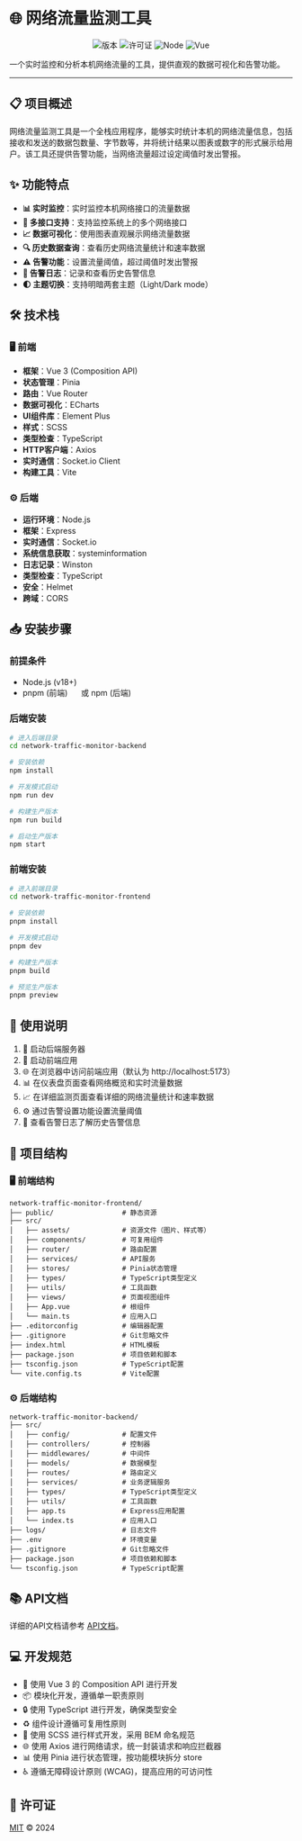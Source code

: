 # 🌐 网络流量监测工具

<div align="center">
  
  ![版本](https://img.shields.io/badge/版本-1.0.0-blue)
  ![许可证](https://img.shields.io/badge/许可证-MIT-green)
  ![Node](https://img.shields.io/badge/Node.js-v18+-yellow)
  ![Vue](https://img.shields.io/badge/Vue-v3.5+-42b883)
  
</div>

一个实时监控和分析本机网络流量的工具，提供直观的数据可视化和告警功能。

---

## 📋 项目概述

网络流量监测工具是一个全栈应用程序，能够实时统计本机的网络流量信息，包括接收和发送的数据包数量、字节数等，并将统计结果以图表或数字的形式展示给用户。该工具还提供告警功能，当网络流量超过设定阈值时发出警报。

## ✨ 功能特点

- **📊 实时监控**：实时监控本机网络接口的流量数据
- **🔌 多接口支持**：支持监控系统上的多个网络接口
- **📈 数据可视化**：使用图表直观展示网络流量数据
- **🔍 历史数据查询**：查看历史网络流量统计和速率数据
- **⚠️ 告警功能**：设置流量阈值，超过阈值时发出警报
- **📝 告警日志**：记录和查看历史告警信息
- **🌓 主题切换**：支持明暗两套主题（Light/Dark mode）

## 🛠️ 技术栈

### 🖥️ 前端

- **框架**：Vue 3 (Composition API) <img src="https://api.iconify.design/logos:vue.svg" width="16" height="16"/>
- **状态管理**：Pinia <img src="https://api.iconify.design/logos:pinia.svg" width="16" height="16"/>
- **路由**：Vue Router
- **数据可视化**：ECharts <img src="https://api.iconify.design/logos:echarts.svg" width="16" height="16"/>
- **UI组件库**：Element Plus <img src="https://api.iconify.design/logos:element.svg" width="16" height="16"/>
- **样式**：SCSS <img src="https://api.iconify.design/logos:sass.svg" width="16" height="16"/>
- **类型检查**：TypeScript <img src="https://api.iconify.design/logos:typescript-icon.svg" width="16" height="16"/>
- **HTTP客户端**：Axios
- **实时通信**：Socket.io Client <img src="https://api.iconify.design/logos:socket-io.svg" width="16" height="16"/>
- **构建工具**：Vite <img src="https://api.iconify.design/logos:vitejs.svg" width="16" height="16"/>

### ⚙️ 后端

- **运行环境**：Node.js <img src="https://api.iconify.design/logos:nodejs-icon.svg" width="16" height="16"/>
- **框架**：Express <img src="https://api.iconify.design/logos:express.svg" width="16" height="16"/>
- **实时通信**：Socket.io <img src="https://api.iconify.design/logos:socket-io.svg" width="16" height="16"/>
- **系统信息获取**：systeminformation
- **日志记录**：Winston
- **类型检查**：TypeScript <img src="https://api.iconify.design/logos:typescript-icon.svg" width="16" height="16"/>
- **安全**：Helmet <img src="https://api.iconify.design/logos:helmet.svg" width="16" height="16"/>
- **跨域**：CORS

## 📥 安装步骤

### 前提条件

- Node.js (v18+) <img src="https://api.iconify.design/logos:nodejs-icon.svg" width="16" height="16"/>
- pnpm (前端) <img src="https://api.iconify.design/logos:pnpm.svg" width="16" height="16"/> 或 npm (后端) <img src="https://api.iconify.design/logos:npm-icon.svg" width="16" height="16"/>

### 后端安装

```bash
# 进入后端目录
cd network-traffic-monitor-backend

# 安装依赖
npm install

# 开发模式启动
npm run dev

# 构建生产版本
npm run build

# 启动生产版本
npm start
```

### 前端安装

```bash
# 进入前端目录
cd network-traffic-monitor-frontend

# 安装依赖
pnpm install

# 开发模式启动
pnpm dev

# 构建生产版本
pnpm build

# 预览生产版本
pnpm preview
```

## 📖 使用说明

1. 🚀 启动后端服务器
2. 🚀 启动前端应用
3. 🌐 在浏览器中访问前端应用（默认为 http://localhost:5173）
4. 📊 在仪表盘页面查看网络概览和实时流量数据
5. 📈 在详细监测页面查看详细的网络流量统计和速率数据
6. ⚙️ 通过告警设置功能设置流量阈值
7. 📝 查看告警日志了解历史告警信息

## 📂 项目结构

### 🖥️ 前端结构

```
network-traffic-monitor-frontend/
├── public/                 # 静态资源
├── src/
│   ├── assets/             # 资源文件（图片、样式等）
│   ├── components/         # 可复用组件
│   ├── router/             # 路由配置
│   ├── services/           # API服务
│   ├── stores/             # Pinia状态管理
│   ├── types/              # TypeScript类型定义
│   ├── utils/              # 工具函数
│   ├── views/              # 页面视图组件
│   ├── App.vue             # 根组件
│   └── main.ts             # 应用入口
├── .editorconfig           # 编辑器配置
├── .gitignore              # Git忽略文件
├── index.html              # HTML模板
├── package.json            # 项目依赖和脚本
├── tsconfig.json           # TypeScript配置
└── vite.config.ts          # Vite配置
```

### ⚙️ 后端结构

```
network-traffic-monitor-backend/
├── src/
│   ├── config/             # 配置文件
│   ├── controllers/        # 控制器
│   ├── middlewares/        # 中间件
│   ├── models/             # 数据模型
│   ├── routes/             # 路由定义
│   ├── services/           # 业务逻辑服务
│   ├── types/              # TypeScript类型定义
│   ├── utils/              # 工具函数
│   ├── app.ts              # Express应用配置
│   └── index.ts            # 应用入口
├── logs/                   # 日志文件
├── .env                    # 环境变量
├── .gitignore              # Git忽略文件
├── package.json            # 项目依赖和脚本
└── tsconfig.json           # TypeScript配置
```

## 📚 API文档

详细的API文档请参考 [API文档](network-traffic-monitor-frontend/api-docs.md)。

## 💻 开发规范

- 🧩 使用 Vue 3 的 Composition API 进行开发
- 📦 模块化开发，遵循单一职责原则
- 🔒 使用 TypeScript 进行开发，确保类型安全
- ♻️ 组件设计遵循可复用性原则
- 🎨 使用 SCSS 进行样式开发，采用 BEM 命名规范
- 🌐 使用 Axios 进行网络请求，统一封装请求和响应拦截器
- 📊 使用 Pinia 进行状态管理，按功能模块拆分 store
- ♿ 遵循无障碍设计原则 (WCAG)，提高应用的可访问性

## 📄 许可证

[MIT](LICENSE) © 2024 